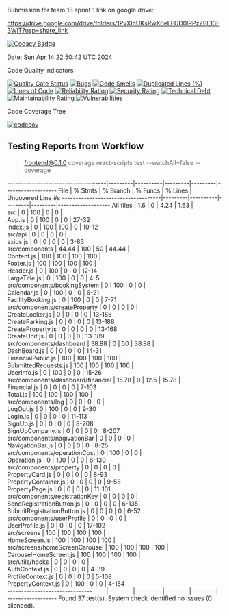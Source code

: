 Submission for team 18 sprint 1 link on google drive:

https://drive.google.com/drive/folders/1PvXIhUKsRwX6eLFUD0lRPzZBL13F3WjT?usp=share_link

[![Codacy Badge](https://app.codacy.com/project/badge/Grade/bb3c9af8236b4e89bc59c9172e2e41a3)](https://app.codacy.com/gh/JRB958/THE-390/dashboard?utm_source=gh&utm_medium=referral&utm_content=&utm_campaign=Badge_grade)

Date: Sun Apr 14 22:50:42 UTC 2024

Code Quality Indicators

[![Quality Gate Status](https://sonarcloud.io/api/project_badges/measure?project=NicholasWahome_THE-390&metric=alert_status)](https://sonarcloud.io/summary/new_code?id=NicholasWahome_THE-390)
[![Bugs](https://sonarcloud.io/api/project_badges/measure?project=NicholasWahome_THE-390&metric=bugs)](https://sonarcloud.io/summary/new_code?id=NicholasWahome_THE-390)
[![Code Smells](https://sonarcloud.io/api/project_badges/measure?project=NicholasWahome_THE-390&metric=code_smells)](https://sonarcloud.io/summary/new_code?id=NicholasWahome_THE-390)
[![Duplicated Lines (%)](https://sonarcloud.io/api/project_badges/measure?project=NicholasWahome_THE-390&metric=duplicated_lines_density)](https://sonarcloud.io/summary/new_code?id=NicholasWahome_THE-390)
[![Lines of Code](https://sonarcloud.io/api/project_badges/measure?project=NicholasWahome_THE-390&metric=ncloc)](https://sonarcloud.io/summary/new_code?id=NicholasWahome_THE-390)
[![Reliability Rating](https://sonarcloud.io/api/project_badges/measure?project=NicholasWahome_THE-390&metric=reliability_rating)](https://sonarcloud.io/summary/new_code?id=NicholasWahome_THE-390)
[![Security Rating](https://sonarcloud.io/api/project_badges/measure?project=NicholasWahome_THE-390&metric=security_rating)](https://sonarcloud.io/summary/new_code?id=NicholasWahome_THE-390)
[![Technical Debt](https://sonarcloud.io/api/project_badges/measure?project=NicholasWahome_THE-390&metric=sqale_index)](https://sonarcloud.io/summary/new_code?id=NicholasWahome_THE-390)
[![Maintainability Rating](https://sonarcloud.io/api/project_badges/measure?project=NicholasWahome_THE-390&metric=sqale_rating)](https://sonarcloud.io/summary/new_code?id=NicholasWahome_THE-390)
[![Vulnerabilities](https://sonarcloud.io/api/project_badges/measure?project=NicholasWahome_THE-390&metric=vulnerabilities)](https://sonarcloud.io/summary/new_code?id=NicholasWahome_THE-390)

Code Coverage Tree

[![codecov](https://codecov.io/gh/THE-390-Team/THE-390/graph/badge.svg?token=FW880JJXGB)](https://codecov.io/gh/THE-390-Team/THE-390)


## Testing Reports from Workflow


> frontend@0.1.0 coverage
> react-scripts test --watchAll=false --coverage

------------------------------------|---------|----------|---------|---------|-------------------
File                                | % Stmts | % Branch | % Funcs | % Lines | Uncovered Line #s 
------------------------------------|---------|----------|---------|---------|-------------------
All files                           |     1.6 |        0 |    4.24 |    1.63 |                   
 src                                |       0 |      100 |       0 |       0 |                   
  App.js                            |       0 |      100 |       0 |       0 | 27-32             
  index.js                          |       0 |      100 |     100 |       0 | 10-12             
 src/api                            |       0 |        0 |       0 |       0 |                   
  axios.js                          |       0 |        0 |       0 |       0 | 3-83              
 src/components                     |   44.44 |      100 |      50 |   44.44 |                   
  Content.js                        |     100 |      100 |     100 |     100 |                   
  Footer.js                         |     100 |      100 |     100 |     100 |                   
  Header.js                         |       0 |      100 |       0 |       0 | 12-14             
  LargeTitle.js                     |       0 |      100 |       0 |       0 | 4-5               
 src/components/bookingSystem       |       0 |      100 |       0 |       0 |                   
  Calendar.js                       |       0 |      100 |       0 |       0 | 6-21              
  FacilityBooking.js                |       0 |      100 |       0 |       0 | 7-71              
 src/components/createProperty      |       0 |        0 |       0 |       0 |                   
  CreateLocker.js                   |       0 |        0 |       0 |       0 | 13-185            
  CreateParking.js                  |       0 |        0 |       0 |       0 | 13-188            
  CreateProperty.js                 |       0 |        0 |       0 |       0 | 13-168            
  CreateUnit.js                     |       0 |        0 |       0 |       0 | 13-189            
 src/components/dashboard           |   38.88 |        0 |      50 |   38.88 |                   
  DashBoard.js                      |       0 |        0 |       0 |       0 | 14-31             
  FinancialPublic.js                |     100 |      100 |     100 |     100 |                   
  SubmittedRequests.js              |     100 |      100 |     100 |     100 |                   
  UserInfo.js                       |       0 |      100 |       0 |       0 | 15-26             
 src/components/dashboard/financial |   15.78 |        0 |    12.5 |   15.78 |                   
  Financial.js                      |       0 |        0 |       0 |       0 | 7-103             
  Total.js                          |     100 |      100 |     100 |     100 |                   
 src/components/log                 |       0 |        0 |       0 |       0 |                   
  LogOut.js                         |       0 |      100 |       0 |       0 | 9-30              
  Login.js                          |       0 |        0 |       0 |       0 | 11-113            
  SignUp.js                         |       0 |        0 |       0 |       0 | 8-208             
  SignUpCompany.js                  |       0 |        0 |       0 |       0 | 8-207             
 src/components/nagivationBar       |       0 |        0 |       0 |       0 |                   
  NavigationBar.js                  |       0 |        0 |       0 |       0 | 8-25              
 src/components/operationCost       |       0 |      100 |       0 |       0 |                   
  Operation.js                      |       0 |      100 |       0 |       0 | 6-130             
 src/components/property            |       0 |        0 |       0 |       0 |                   
  PropertyCard.js                   |       0 |        0 |       0 |       0 | 8-93              
  PropertyContainer.js              |       0 |        0 |       0 |       0 | 9-58              
  PropertyPage.js                   |       0 |        0 |       0 |       0 | 11-101            
 src/components/registrationKey     |       0 |        0 |       0 |       0 |                   
  SendRegistrationButton.js         |       0 |        0 |       0 |       0 | 6-135             
  SubmitRegistrationButton.js       |       0 |        0 |       0 |       0 | 6-52              
 src/components/userProfile         |       0 |        0 |       0 |       0 |                   
  UserProfile.js                    |       0 |        0 |       0 |       0 | 17-102            
 src/screens                        |     100 |      100 |     100 |     100 |                   
  HomeScreen.js                     |     100 |      100 |     100 |     100 |                   
 src/screens/homeScreenCarousel     |     100 |      100 |     100 |     100 |                   
  CarouselHomeScreen.js             |     100 |      100 |     100 |     100 |                   
 src/utils/hooks                    |       0 |        0 |       0 |       0 |                   
  AuthContext.js                    |       0 |        0 |       0 |       0 | 4-39              
  ProfileContext.js                 |       0 |        0 |       0 |       0 | 5-108             
  PropertyContext.js                |       0 |      100 |       0 |       0 | 4-154             
------------------------------------|---------|----------|---------|---------|-------------------
Found 37 test(s).
System check identified no issues (0 silenced).
